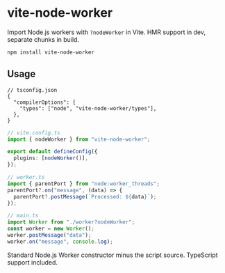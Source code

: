 # vite-node-worker

Import Node.js workers with `?nodeWorker` in Vite. HMR support in dev, separate chunks in build.

```bash
npm install vite-node-worker
```

## Usage

```jsonc
// tsconfig.json
{
  "compilerOptions": {
    "types": ["node", "vite-node-worker/types"],
  },
}
```

```typescript
// vite.config.ts
import { nodeWorker } from "vite-node-worker";

export default defineConfig({
  plugins: [nodeWorker()],
});
```

```typescript
// worker.ts
import { parentPort } from "node:worker_threads";
parentPort?.on("message", (data) => {
  parentPort?.postMessage(`Processed: ${data}`);
});
```

```typescript
// main.ts
import Worker from "./worker?nodeWorker";
const worker = new Worker();
worker.postMessage("data");
worker.on("message", console.log);
```

Standard Node.js Worker constructor minus the script source. TypeScript support included.
